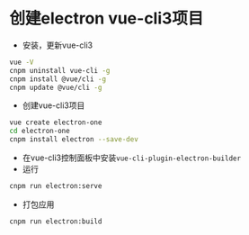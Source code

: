 # 创建electron vue-cli3项目
- 安装，更新vue-cli3
```bash
vue -V
cnpm uninstall vue-cli -g
cnpm install @vue/cli -g
cnpm update @vue/cli -g
```
- 创建vue-cli3项目
```bash
vue create electron-one
cd electron-one
cnpm install electron --save-dev
```
- 在vue-cli3控制面板中安装``vue-cli-plugin-electron-builder``
- 运行
```bash
cnpm run electron:serve
```
- 打包应用
```bash
cnpm run electron:build
```